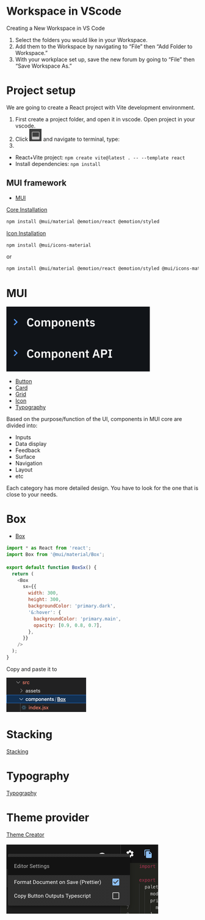 # Workspace in VScode 

Creating a New Workspace in VS Code  
1. Select the folders you would like in your Workspace.  
2. Add them to the Workspace by navigating to “File” then “Add Folder to Workspace.”   
3. With your workplace set up, save the new forum by going to “File” then “Save Workspace As.”  

# Project setup 

We are going to create a React project with Vite development environment.

  1. First create a project folder, and open it in vscode. Open project in your vscode. 
  2. Click ![](../img/toggle%20panels.png) and navigate to terminal, type:  
  3. 
  * React+Vite project: `npm create vite@latest . -- --template react`
  * Install dependencies: `npm install`
  
## MUI framework

  * [MUI](https://mui.com/material-ui/getting-started/)

[Core Installation](https://mui.com/material-ui/getting-started/installation/)

```bash
npm install @mui/material @emotion/react @emotion/styled
```

[Icon Installation](https://mui.com/material-ui/getting-started/installation/#icons)

```bash
npm install @mui/icons-material
```

or 


```bash
npm install @mui/material @emotion/react @emotion/styled @mui/icons-material
```

# MUI

![](../img/components.png)

  * [Button](https://mui.com/components/buttons/)
  * [Card](https://mui.com/components/cards/)
  * [Grid](https://mui.com/components/grid/)
  * [Icon](https://mui.com/components/icons/)
  * [Typography](https://mui.com/components/typography/)


Based on the purpose/function of the UI, components in MUI core are divided into:

  * Inputs
  * Data display
  * Feedback
  * Surface
  * Navigation  
  * Layout
  * etc

Each category has more detailed design. You have to look for the one that is close to your needs.

# Box

  * [Box](https://mui.com/material-ui/react-box/)

```js
import * as React from 'react';
import Box from '@mui/material/Box';

export default function BoxSx() {
  return (
    <Box
      sx={{
        width: 300,
        height: 300,
        backgroundColor: 'primary.dark',
        '&:hover': {
          backgroundColor: 'primary.main',
          opacity: [0.9, 0.8, 0.7],
        },
      }}
    />
  );
}
```

Copy and paste it to

![](../img/box%20folder.png)

# Stacking

[Stacking](https://mui.com/material-ui/react-stack/)

# Typography

[Typography](https://mui.com/material-ui/react-typography/)

# Theme provider

[Theme Creator](https://zenoo.github.io/mui-theme-creator/)

![](../img/uncheck%20typescript.png)

